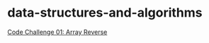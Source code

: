 # data-structures-and-algorithms

[Code Challenge 01: Array Reverse](</code_challenge01(array-reverse)/array-reverse.md>)
